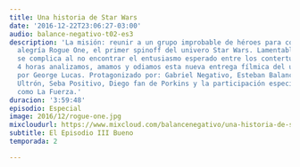 ```yaml
---
title: Una historia de Star Wars
date: '2016-12-22T23:06:27-03:00'
audio: balance-negativo-t02-es3
description: 'La misión: reunir a un grupo improbable de héroes para comentar con
  alegría Rogue One, el primer spinoff del univero Star Wars. Lamentablemente todo
  se complica al no encontrar el entusiasmo esperado entre los contertulios. Durante
  4 horas analizamos, amamos y odiamos esta nueva entrega fílmica del universo creado
  por George Lucas. Protagonizado por: Gabriel Negativo, Esteban Balance, Andrés el
  Ultrón, Seba Positivo, Diego fan de Porkins y la participación especial de Mika
  como La Fuerza.'
duracion: '3:59:48'
episodio: Especial
image: 2016/12/rogue-one.jpg
mixcloudurl: https://www.mixcloud.com/balancenegativo/una-historia-de-star-wars/
subtitle: El Episodio III Bueno
temporada: 2

---
```

